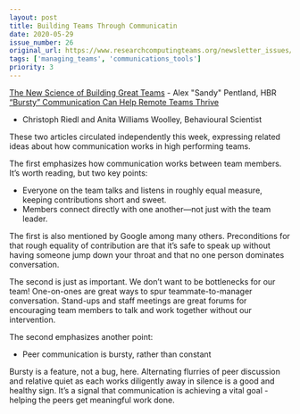 ```yaml
---
layout: post
title: Building Teams Through Communicatin
date: 2020-05-29
issue_number: 26
original_url: https://www.researchcomputingteams.org/newsletter_issues/0026
tags: ['managing_teams', 'communications_tools']
priority: 3
---
```


<!-- markdownlint-disable MD033 -->
<!-- markdownlint-disable MD041 -->
<!-- markdownlint-disable MD049 -->

[The New Science of Building Great Teams](https://hbr.org/2012/04/the-new-science-of-building-great-teams) - Alex "Sandy" Pentland, HBR<br/>
[“Bursty” Communication Can Help Remote Teams Thrive](https://behavioralscientist.org/bursty-communication-can-help-remote-teams-thrive/)
- Christoph Riedl and Anita Williams Woolley, Behavioural Scientist

These two articles circulated independently this week, expressing related ideas about how communication works in high performing teams.

The first emphasizes how communication works between team members.  It’s worth reading, but two key points:

* Everyone on the team talks and listens in roughly equal measure, keeping contributions short and sweet.
* Members connect directly with one another—not just with the team leader.

The first is also mentioned by Google among many others.  Preconditions for that rough equality of contribution are that it’s safe to speak up without having someone jump down your throat and that no one person dominates conversation.

The second is just as important.  We don’t want to be bottlenecks for our team!  One-on-ones are great ways to spur teammate-to-manager conversation.  Stand-ups and staff meetings are great forums for encouraging team members to talk and work together without our intervention.

The second emphasizes another point:

* Peer communication is bursty, rather than constant

Bursty is a feature, not a bug, here. Alternating flurries of peer discussion and relative quiet as each works diligently away in silence is a good and healthy sign.  It’s a signal that communication is achieving a vital goal - helping the peers get meaningful work done.
